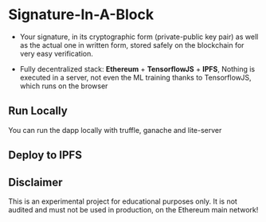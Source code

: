 Signature-In-A-Block
=====================

- Your signature, in its cryptographic form (private-public key pair) as well 
as the actual one in written form, stored safely on the blockchain for 
very easy verification.

- Fully decentralized stack: **Ethereum** + **TensorflowJS** + **IPFS**,
Nothing is executed in a server, not even the ML training thanks to TensorflowJS, which runs on the browser

## Run Locally

You can run the dapp locally with truffle, ganache and lite-server

## Deploy to IPFS

## Disclaimer
This is an experimental project for educational purposes only. It is not audited and must not be used in production, on the Ethereum main network!